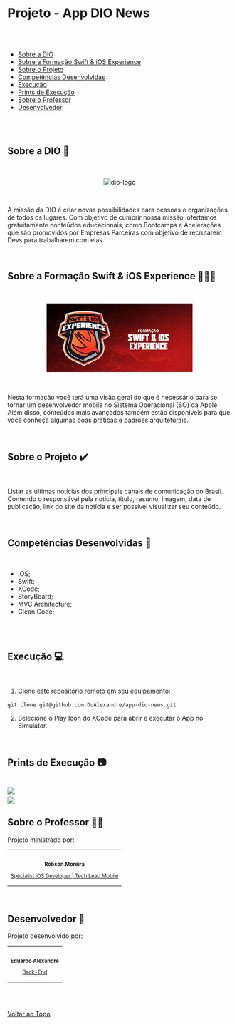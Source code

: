 <a id='ancora'></a>
# Projeto - App DIO News

<br><br>

- [Sobre a DIO](#ancora1) <br>
- [Sobre a Formação Swift & iOS Experience](#ancora2) <br>
- [Sobre o Projeto](#ancora3) <br>
- [Competências Desenvolvidas](#ancora4) <br>
- [Execução](#ancora5) <br>
- [Prints de Execução](#ancora6) <br>
- [Sobre o Professor](#ancora7) <br>
- [Desenvolvedor](#ancora8)

<br><br>

<a id="ancora1"></a>

## Sobre a DIO 🏫

<br>

<p align="center">
  <img width="300px" src="https://hermes.digitalinnovation.one/users/company/3a52d6e3-a58c-4755-89c9-fbc093a8868f.png" alt="dio-logo">
</p>

<br>

A missão da DIO é criar novas possibilidades para pessoas e organizações de todos os lugares. Com objetivo de cumprir nossa missão, ofertamos gratuitamente conteúdos educacionais, como Bootcamps e Acelerações que são promovidos por Empresas Parceiras com objetivo de recrutarem Devs para trabalharem com elas. 

<br>

<a id="ancora2"></a>

## Sobre a Formação Swift & iOS Experience 👨🏽‍💻

<br>

<p align="center">
  <img src="./AppDIONews/SupportingFiles/pics/SWIFT.jpeg" alt="formation-logo">
</p>

<br>

Nesta formação você terá uma visão geral do que é necessário para se tornar um desenvolvedor mobile no Sistema Operacional (SO) da Apple. Além disso, conteúdos mais avançados também estão disponíveis para que você conheça algumas boas práticas e padrões arquiteturais.

<br>

<a id="ancora3"></a>
## Sobre o Projeto ✔️

<br>

Listar as últimas notícias dos principais canais de comunicação do Brasil. Contendo o responsável pela notícia, título, resumo, imagem, data de publicação, link do site da notícia e ser possível visualizar seu conteúdo.

<br>

<a id="ancora4"></a>
## Competências Desenvolvidas 📝

<br>

* iOS;
* Swift;
* XCode;
* StoryBoard;
* MVC Architecture;
* Clean Code;

<br>

<br>

<a id="ancora5"></a>
## Execução 💻

<br>

1. Clone este repositório remoto em seu equipamento:
```
git clone git@github.com:DuAlexandre/app-dio-news.git
```
2. Selecione o Play Icon do XCode para abrir e executar o App no Simulator.

<br>

<a id="ancora6"></a>
## Prints de Execução 📷

<br>

<img src="https://github.com/DuAlexandre/app-dio-news/blob/main/AppDIONews/SupportingFiles/pics/Captura%20de%20Tela%202023-01-28%20%C3%A0s%2018.45.51.png?raw=true">

<br>

<img align="center" src="https://github.com/DuAlexandre/app-dio-news/blob/main/AppDIONews/SupportingFiles/pics/Captura%20de%20Tela%202023-01-28%20%C3%A0s%2018.46.49.png?raw=true">

<br>

<a id="ancora7"></a>
## Sobre o Professor 🧑‍🏫

Projeto ministrado por:

<table align="center">
  <tr>
    <td align="center">
      <a target="_blank" href="https://www.linkedin.com/in/moreirarobson/">
        <img src="https://avatars.githubusercontent.com/u/5639827?v=4" width="100px;" alt=""/><br>
        <sub>
          <b>Robson Moreira</b>
          <p>Specialist iOS Developer | Tech Lead Mobile</p>
        </sub>
      </a>
    </td>
  </tr>
</table>

<br>

<a id="ancora8"></a>
## Desenvolvedor 🤝

Projeto desenvolvido por:

<table align="center">
  <tr>
    <td align="center">
      <a target="_blank" href="https://www.linkedin.com/in/eduardo-alexandre025/">
        <img src="https://avatars.githubusercontent.com/u/95940707?s=96&v=4" width="100px;" alt=""/><br>
        <sub>
          <b>Eduardo Alexandre</b>
           <p>Back-End</p>
        </sub>
      </a>
    </td>
  </tr>
</table>

<br><br>

[Voltar ao Topo](#ancora)

